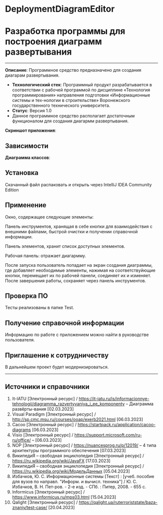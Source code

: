 # DeploymentDiagramEditor
# Разработка программы для построения диаграмм развертывания
------------------------------------------------

**Описание**: Программное средство предназначено для создания диагарам развертывания.
  - **Технологический стек**: Программный продукт разрабатывается в соответствии с рабочей программой по дисциплине «Технология программирования» направления подготовки «Информационные системы и тех-нологии в строительстве» Воронежского государственного технического университета.
  - **Статус**: Версия 1.0
  - Данное программное средство располагает достаточным функционалом для создания диагармм развертывания.

**Скриншот приложения**:


## Зависимости

**Диаграмма классов**:

## Установка

Скачанный файл распаковать и открыть через IntelliJ IDEA Community Edition 


## Применение

Окно, содержащее следующие элементы:

Панель инструментов, хранящая в себе кнопки для взаимодействия с внешними файлами, быстрой очистки и получении справочной информации.

Панель элементов, хранит список доступных элементов.

Рабочая панель: отражает диагармму.

После запуска пользователь попадает на экран создания диаграммы, где добавляет необходимые элементы, нажимая на соответствуйющие кнопки, перемещает их по рабочей панели, соединяет их и изменяет. После завершения работы, сохраняет через панель инструментов.

## Проверка ПО

Тесты реализованы в папке Test. 

## Получение справочной информации

Информацию по работе с приложением можно найти в руководстве пользователя. 

## Приглашение к сотрудничеству

В дальнейшем проект будет модернизироваться.

----

## Источники и справочники

1. It-IATU [Электронный ресурс] / https://it-iatu.ru/is/informacionnye-tehnologii/diagramma_razvertyvaniya_i_ee_komponenty – Диаграмма развёрты-вания [02.03.2023]
2. Visual Paradigm [Электронный ресурс] / http://sp.cmc.msu.ru/courses/ooap/exerb2021.html [06.03.2023]
3. Cacoo [Электронный ресурс] / https://startpack.ru/application/cacoo-diagrams [06.03.2023]
4. Visio [Электронный ресурс] / https://support.microsoft.com/ru-ru/office/ – [06.03.2023]
5. NOP [Электронный ресурс] / https://nuancesprog.ru/p/12019/ – 4 типа архитектуры программного обеспечения [07.03.2023] 
6. ВикипедиЯ – свободная энциклопедия [Электронный ресурс] / https://ru.wikipedia.org/wiki/JavaFX [17.03.2023]
7. ВикипедиЯ – свободная энциклопедия [Электронный ресурс] / https://ru.wikipedia.org/wiki/МодельДанных [05.04.2023]
8. Избачков, Ю. С. Информационные системы [Текст] : [учеб. пособие для вузов по направл. "Информ. и вычисл. техника"] / Ю. С. Избачков, В. Н. Пет-ров. - 2-е изд. - СПб. : Питер, 2008. - 655 с.
9. Informicus [Электронный ресурс] / https://www.informicus.ru/mps03.html [15.04.2023]
10. Qalight [Электронный ресурс] / https://qalight.ua/ruterroriststate/baza-znaniy/test-case/ [20.04.2023] 

